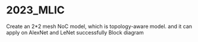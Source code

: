 # 2023_MLIC
  Create an 2*2 mesh NoC model, which is topology-aware model. and it can apply on AlexNet and LeNet successfully
  Block diagram
  
